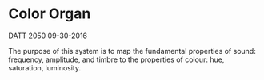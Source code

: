 # Color Organ
DATT 2050
09-30-2016

The purpose of this system is to map the fundamental properties of sound: frequency, amplitude, and timbre to the properties of colour: hue, saturation, luminosity. 